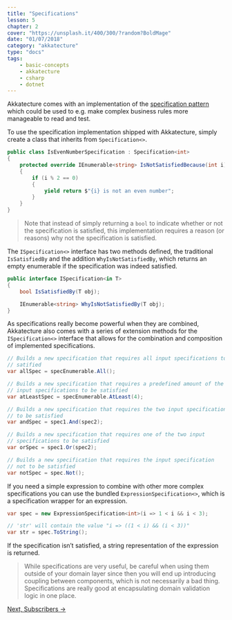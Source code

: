 ```yaml
---
title: "Specifications"
lesson: 5
chapter: 2
cover: "https://unsplash.it/400/300/?random?BoldMage"
date: "01/07/2018"
category: "akkatecture"
type: "docs"
tags:
    - basic-concepts
    - akkatecture
    - csharp
    - dotnet
---
```

Akkatecture comes with an implementation of the [specification pattern](https://en.wikipedia.org/wiki/Specification_pattern) which could be used to e.g. make complex business rules more manageable to read and test.

To use the specification implementation shipped with Akkatecture, simply create a class that inherits from `Specification<>`.

```csharp
public class IsEvenNumberSpecification : Specification<int>
{
    protected override IEnumerable<string> IsNotSatisfiedBecause(int i)
    {
        if (i % 2 == 0)
        {
            yield return $"{i} is not an even number";
        }
    }
}
```

> Note that instead of simply returning a `bool` to indicate whether or not the specification is satisfied, this implementation requires a reason (or reasons) why not the specification is satisfied.

The `ISpecification<>` interface has two methods defined, the traditional `IsSatisfiedBy` and the addition `WhyIsNotSatisfiedBy`, which returns an empty enumerable if the specification was indeed satisfied.

```csharp
public interface ISpecification<in T>
{
    bool IsSatisfiedBy(T obj);

    IEnumerable<string> WhyIsNotSatisfiedBy(T obj);
}
```

As specifications really become powerful when they are combined, Akkatecture also comes with a series of extension methods for the `ISpecification<>` interface that allows for the combination and composition of implemented specifications.

```csharp
// Builds a new specification that requires all input specifications to be
// satified
var allSpec = specEnumerable.All();

// Builds a new specification that requires a predefined amount of the
// input specifications to be satisfied
var atLeastSpec = specEnumerable.AtLeast(4);

// Builds a new specification that requires the two input specifications
// to be satisfied
var andSpec = spec1.And(spec2);

// Builds a new specification that requires one of the two input
// specifications to be satisfied
var orSpec = spec1.Or(spec2);

// Builds a new specification that requires the input specification
// not to be satisfied
var notSpec = spec.Not();
```

If you need a simple expression to combine with other more complex specifications you can use the bundled `ExpressionSpecification<>`, which is a specification wrapper for an expression.

```csharp
var spec = new ExpressionSpecification<int>(i => 1 < i && i < 3);

// 'str' will contain the value "i => ((1 < i) && (i < 3))"
var str = spec.ToString();
```

If the specification isn’t satisfied, a string representation of the expression is returned.

> While specifications are very useful, be careful when using them outside of your domain layer since then you will end up introducing coupling between components, which is not necessarily a bad thing. Specifications are really good at encapsulating domain validation logic in one place.

[Next, Subscribers →](/docs/subscribers)